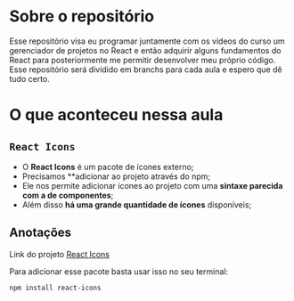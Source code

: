 # Sobre o repositório
Esse repositório visa eu programar juntamente com os vídeos do curso um gerenciador de projetos no React e então adquirir alguns fundamentos do React para posteriormente me permitir desenvolver meu próprio código. Esse repositório será dividido em branchs para cada aula e espero que dê tudo certo.

# O que aconteceu nessa aula

## `React Icons`

- O **React Icons** é um pacote de ícones externo;
- Precisamos **adicionar ao projeto através do npm;
- Ele nos permite adicionar ícones ao projeto com uma **sintaxe parecida com a de componentes**;
- Além disso **há uma grande quantidade de ícones** disponíveis;

## Anotações

Link do projeto [React Icons](https://react-icons.github.io/react-icons/)

Para adicionar esse pacote basta usar isso no seu terminal:
```
npm install react-icons
```